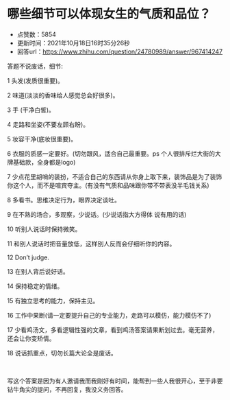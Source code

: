 # 哪些细节可以体现女生的气质和品位？
- 点赞数：5854
- 更新时间：2021年10月18日16时35分26秒
- 回答url：https://www.zhihu.com/question/24780989/answer/967414247
<body>
 <p></p>
 <p data-pid="CsOK0azS">答题不说废话，细节:</p>
 <p data-pid="QXR96GKP">1 头发(发质很重要)。</p>
 <p data-pid="qcPZ-aDZ">2 味道(淡淡的香味给人感觉总会好很多)。</p>
 <p data-pid="Hu9KCMlG">3 手 (干净白皙)。</p>
 <p data-pid="K_op8VTa">4 走路和坐姿(不要左顾右盼)。</p>
 <p data-pid="AQrEIZgl">5 妆容干净(底妆很重要)。</p>
 <p data-pid="GG4Dic2C">6 衣服的质感一定要好。(切勿跟风，适合自己最重要。ps 个人很排斥烂大街的大牌基础款，全身都是logo)</p>
 <p data-pid="yqhAmNgN">7 少点花里胡哨的装扮，不适合自己的东西请从你身上取下来，装饰品是为了装饰你这个人，而不是喧宾夺主。(有没有气质和品味跟你带不带表没半毛钱关系)</p>
 <p data-pid="_S_lDgod">8 多看书。思维决定行为，眼界决定谈吐。</p>
 <p data-pid="Vyrvj-HC">9 在不熟的场合，多观察，少说话。(少说话指大方得体 说有用的话)</p>
 <p data-pid="b8pMKq1C">10 听别人说话时保持微笑。</p>
 <p data-pid="C_LlSKxd">11 和别人说话时把音量放低，这样别人反而会仔细听你的内容。</p>
 <p data-pid="Tf0td0CV">12 Don’t judge.</p>
 <p data-pid="TbJq9Hxr">13 在别人背后说好话。</p>
 <p data-pid="6_8wGw-P">14 保持稳定的情绪。</p>
 <p data-pid="c9zrOKRO">15 有独立思考的能力，保持主见。</p>
 <p data-pid="Op7H0xsT">16 工作中果断(请一定要提升自己的专业能力，走路可以模仿，能力模仿不了)</p>
 <p data-pid="1YNXxW4z">17 少看鸡汤文，多看逻辑性强的文章，看到鸡汤答案请果断划过去。毫无营养，还会让你变矫情。</p>
 <p data-pid="e5maAzln">18 说话抓重点，切勿长篇大论全是废话。</p>
 <p class="ztext-empty-paragraph"><br></p>
 <p data-pid="swP84Ib-">写这个答案是因为有人邀请我而我刚好有时间，能帮到一些人我很开心，至于非要钻牛角尖的提问，不再回复，我没义务回答。</p>
</body>